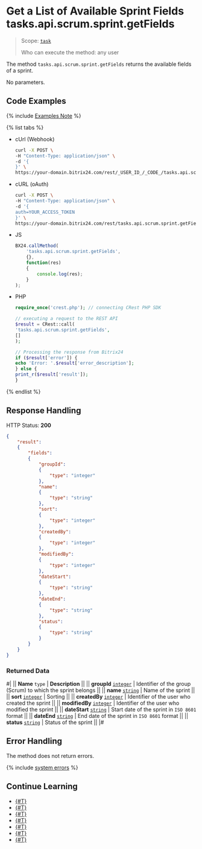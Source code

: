 # Get a List of Available Sprint Fields tasks.api.scrum.sprint.getFields

> Scope: [`task`](../../../scopes/permissions.md)
>
> Who can execute the method: any user

The method `tasks.api.scrum.sprint.getFields` returns the available fields of a sprint.

No parameters.

## Code Examples

{% include [Examples Note](../../../../_includes/examples.md) %}

{% list tabs %}

- cUrl (Webhook)
  
    ```bash
    curl -X POST \
    -H "Content-Type: application/json" \
    -d '{
    }' \
    https://your-domain.bitrix24.com/rest/_USER_ID_/_CODE_/tasks.api.scrum.sprint.getFields
    ```

- cURL (oAuth)
  
    ```bash
    curl -X POST \
    -H "Content-Type: application/json" \
    -d '{
    auth=YOUR_ACCESS_TOKEN
    }' \
    https://your-domain.bitrix24.com/rest/tasks.api.scrum.sprint.getFields
    ```

- JS
  
    ```js
    BX24.callMethod(
        'tasks.api.scrum.sprint.getFields',
        {},
        function(res)
        {
            console.log(res);
        }
    );
    ```

- PHP
  
    ```php
    require_once('crest.php'); // connecting CRest PHP SDK

    // executing a request to the REST API
    $result = CRest::call(
    'tasks.api.scrum.sprint.getFields',
    []
    );

    // Processing the response from Bitrix24
    if ($result['error']) {
    echo 'Error: '.$result['error_description'];
    } else {
    print_r($result['result']);
    }
    ```

{% endlist %}

## Response Handling

HTTP Status: **200**

```json
{
    "result":
    {
        "fields":
        {
            "groupId":
            {
                "type": "integer"
            },
            "name":
            {
                "type": "string"
            },
            "sort":
            {
                "type": "integer"
            },
            "createdBy":
            {
                "type": "integer"
            },
            "modifiedBy":
            {
                "type": "integer"
            },
            "dateStart":
            {
                "type": "string"
            },
            "dateEnd":
            {
                "type": "string"
            },
            "status":
            {
                "type": "string"
            }
        }
    }
}
```

### Returned Data

#|
|| **Name**
`type` | **Description** ||
|| **groupId** 
[`integer`](../../../data-types.md) | Identifier of the group (Scrum) to which the sprint belongs ||
|| **name** 
[`string`](../../../data-types.md) | Name of the sprint ||
|| **sort** 
[`integer`](../../../data-types.md) | Sorting ||
|| **createdBy** 
[`integer`](../../../data-types.md) | Identifier of the user who created the sprint ||
|| **modifiedBy** 
[`integer`](../../../data-types.md) | Identifier of the user who modified the sprint ||
|| **dateStart** 
[`string`](../../../data-types.md) | Start date of the sprint in `ISO 8601` format ||
|| **dateEnd** 
[`string`](../../../data-types.md) | End date of the sprint in `ISO 8601` format ||
|| **status** 
[`string`](../../../data-types.md) | Status of the sprint ||
|#

## Error Handling

The method does not return errors.

{% include [system errors](../../../../_includes/system-errors.md) %}

## Continue Learning

- [{#T}](./tasks-api-scrum-sprint-add.md)
- [{#T}](./tasks-api-scrum-sprint-update.md)
- [{#T}](./tasks-api-scrum-sprint-start.md)
- [{#T}](./tasks-api-scrum-sprint-complete.md)
- [{#T}](./tasks-api-scrum-sprint-get.md)
- [{#T}](./tasks-api-scrum-sprint-list.md)
- [{#T}](./tasks-api-scrum-sprint-delete.md)